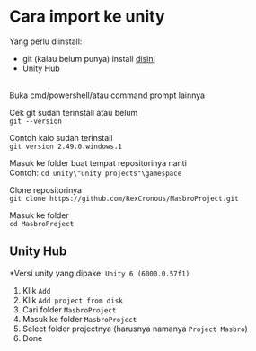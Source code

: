# Cara import ke unity

Yang perlu diinstall:<br>
- git (kalau belum punya) install [disini](https://git-scm.com/downloads)
- Unity Hub

<br>Buka cmd/powershell/atau command prompt lainnya<br>

Cek git sudah terinstall atau belum<br>
```git --version```

Contoh kalo sudah terinstall<br>
```git version 2.49.0.windows.1```

Masuk ke folder buat tempat repositorinya nanti<br>
Contoh:
```cd unity\"unity projects"\gamespace```

Clone repositorinya<br>
```git clone https://github.com/RexCronous/MasbroProject.git```

Masuk ke folder<br>
```cd MasbroProject```

## Unity Hub
*Versi unity yang dipake: ```Unity 6 (6000.0.57f1)```<br>

1. Klik ```Add```<br>
2. Klik ```Add project from disk```<br>
3. Cari folder ```MasbroProject```<br>
4. Masuk ke folder ```MasbroProject```<br>
5. Select folder projectnya (harusnya namanya ```Project Masbro```)<br>
6. Done
